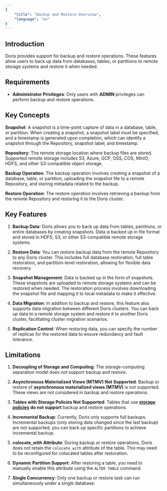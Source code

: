 ```yaml
---
{
    "title": "Backup and Restore Overview",
    "language": "en"
}
---
```


## Introduction

Doris provides support for backup and restore operations. These features allow users to back up data from databases, tables, or partitions to remote storage systems and restore it when needed.

## Requirements

- **Administrator Privileges**: Only users with **ADMIN** privileges can perform backup and restore operations.

## Key Concepts

**Snapshot**:
   A snapshot is a time-point capture of data in a database, table, or partition. When creating a snapshot, a snapshot label must be specified, and a timestamp is generated upon completion, which can identify a snapshot through the Repository, snapshot label, and timestamp.

**Repository**:
   The remote storage location where backup files are stored. Supported remote storage includes S3, Azure, GCP, OSS, COS, MinIO, HDFS, and other S3-compatible object storage.

**Backup Operation**:
   The backup operation involves creating a snapshot of a database, table, or partition, uploading the snapshot file to a remote Repository, and storing metadata related to the backup.

**Restore Operation**:
   The restore operation involves retrieving a backup from the remote Repository and restoring it to the Doris cluster.

## Key Features

1. **Backup Data**:
   Doris allows you to back up data from tables, partitions, or entire databases by creating snapshots. Data is backed up in file format and stored in HDFS, S3, or other S3-compatible remote storage systems.

2. **Restore Data**:
   You can restore backup data from the remote Repository to any Doris cluster. This includes full database restoration, full table restoration, and partition-level restoration, allowing for flexible data recovery.

3. **Snapshot Management**:
   Data is backed up in the form of snapshots. These snapshots are uploaded to remote storage systems and can be restored when needed. The restoration process involves downloading the snapshot file and mapping it to local metadata to make it effective.

4. **Data Migration**:
   In addition to backup and restore, this feature also supports data migration between different Doris clusters. You can back up data to a remote storage system and restore it to another Doris cluster, facilitating cluster migration scenarios.

5. **Replication Control**:
   When restoring data, you can specify the number of replicas for the restored data to ensure redundancy and fault tolerance.

## Limitations

1. **Decoupling of Storage and Computing**:
   The storage-computing separation model does not support backup and restore.

2. **Asynchronous Materialized Views (MTMV) Not Supported**:
   Backup or restore of **asynchronous materialized views (MTMV)** is not supported. These views are not considered in backup and restore operations.

3. **Tables with Storage Policies Not Supported**:
   Tables that use [**storage policies**](../../../table-design/tiered-storage/remote-storage) **do not support** backup and restore operations.

4. **Incremental Backup**:
   Currently, Doris only supports full backups. Incremental backups (only storing data changed since the last backup) are not supported; you can back up specific partitions to achieve incremental backup.

5. **colocate_with Attribute**:
   During backup or restore operations, Doris does not retain the `colocate_with` attribute of the table. This may need to be reconfigured for colocated tables after restoration.

6. **Dynamic Partition Support**:
   After restoring a table, you need to manually enable this attribute using the `ALTER TABLE` command.

7. **Single Concurrency**:
   Only one backup or restore task can run simultaneously under a single database.

